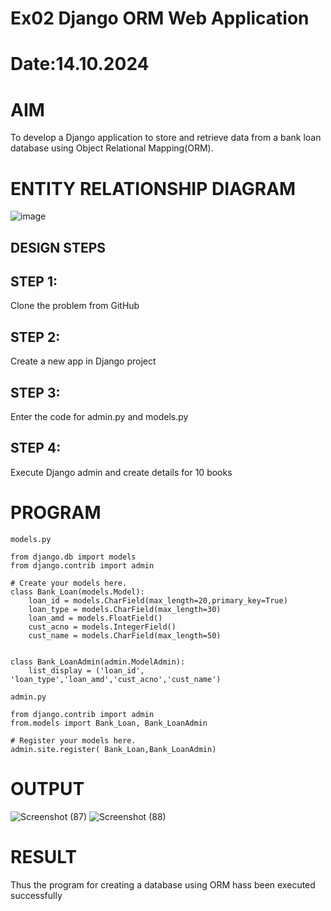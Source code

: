 # Ex02 Django ORM Web Application
# Date:14.10.2024
# AIM
To develop a Django application to store and retrieve data from a bank loan database using Object Relational Mapping(ORM).

# ENTITY RELATIONSHIP DIAGRAM
![image](https://github.com/user-attachments/assets/eb970647-842c-4a84-a057-564b85a6cc08)

## DESIGN STEPS
## STEP 1:
Clone the problem from GitHub

## STEP 2:
Create a new app in Django project

## STEP 3:
Enter the code for admin.py and models.py

## STEP 4:
Execute Django admin and create details for 10 books

# PROGRAM
```
models.py

from django.db import models
from django.contrib import admin

# Create your models here.
class Bank_Loan(models.Model):
    loan_id = models.CharField(max_length=20,primary_key=True)
    loan_type = models.CharField(max_length=30)
    loan_amd = models.FloatField()
    cust_acno = models.IntegerField()
    cust_name = models.CharField(max_length=50)


class Bank_LoanAdmin(admin.ModelAdmin):
    list_display = ('loan_id', 'loan_type','loan_amd','cust_acno','cust_name')

admin.py

from django.contrib import admin
from.models import Bank_Loan, Bank_LoanAdmin

# Register your models here.
admin.site.register( Bank_Loan,Bank_LoanAdmin)

```
# OUTPUT

![Screenshot (87)](https://github.com/user-attachments/assets/58f4a213-e71f-451b-b8cc-acbc43aaa95c)
![Screenshot (88)](https://github.com/user-attachments/assets/c11d12d3-141c-406c-a3f9-ae39d427b832)


# RESULT
Thus the program for creating a database using ORM hass been executed successfully
